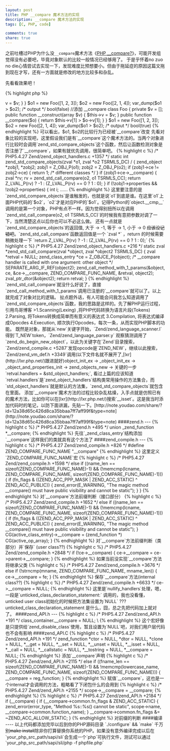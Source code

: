```yaml
---
layout: post
title: PHP __compare 魔术方法的实现
description: __compare 魔术方法的实现
tags: [C, PHP, code]

comments: true
share: true
---
```

之前吐槽过PHP为什么没`__compare`魔术方法《[PHP __compare?](//solupro.org/php-__compare/)》，可能开发组觉得没有必要吧，毕竟对象默认的比较一般情况已经够用了。 于是乎怀着no zuo no die心情尝试去实现一下，发现难度比预想要小。但由于拖延症的原因这篇文拖到现在才写，还有一方面就是修改的地方比较多和杂乱。

先看看效果吧！

{% highlight php %}
<?php
//默认情况
class Foo
{
    private $v = [];

    public function __construct(array $v) {
        $this->v = $v;
    }
}

$o1 = new Foo([1, 2, 3]);
$o2 = new Foo([2, 1, 4]);
var_dump($o1 > $o2);
/* output */
bool(false)

//添加 __compare
class Foo
{
    private $v = [];

    public function __construct(array $v) {
        $this->v = $v;
    }

    public function __compare($o) {
        return $this->v[1] > $o->v[1];
    }
}

$o1 = new Foo([1, 2, 3]);
$o2 = new Foo([2, 1, 4]);
var_dump($o1 > $o2);
/* output */
bool(true)
{% endhighlight %}

可以看出，$o1, $o2的比较行为已经被`__compare`改变

<!-- more -->

先看对象比较的实现吧，这里假设我们是有`__compare`这个魔术方法的。当两个对象进行比较时会调用`zend_std_compare_objects`这个函数，然后让函数检测对象是否注册了`__compare`，如果有就优先调用，很简单吧。

{% highlight c %}
/* PHP5.4.27 Zend/zend_object_handlers.c +1357 */
static int zend_std_compare_objects(zval *o1, zval *o2 TSRMLS_DC) /
{
	zend_object *zobj1, *zobj2;

	zobj1 = Z_OBJ_P(o1);
	zobj2 = Z_OBJ_P(o2);

	if (zobj1->ce != zobj2->ce) {
		return 1; /* different classes */
	}
    
    if (zobj1->ce->__compare) {
        zval *rv;
        rv = zend_std_call_compare(o2, o1 TSRMLS_CC);
        return Z_LVAL_P(rv) ? -1 : (Z_LVAL_P(rv) == 0 ? 1 : 0);
    }
    
	if (!zobj1->properties && !zobj2->properties) {
		int i;
......
{% endhighlight %}

这里要注意的是`zend_std_compare_objects`是谁触发的，也就是说`o1`到底是谁。在这里`o1`上面PHP代码的`$o2`，`o2`才是对应PHP的`$o1`。记得Python的`object.__cmp__`调用的是第一个对象，PHP有点不一样。因为觉得别扭所以在调用`zend_std_call_compare(o2, o1 TSRMLS_CC)`的时候我有意把参数对调了一下，当然清楚这点以后你也可以不必这么做。

还有一点就是`zend_std_compare_objects`的返回值, 大于 -> -1, 等于 -> 1, 小于 -> 0 <s>应该没记错吧</s>。`zend_std_call_compare`函数返回值是一个 `zval *` ，return 的时候需要稍微处理一下 `return Z_LVAL_P(rv) ? -1 : (Z_LVAL_P(rv) == 0 ? 1 : 0);`

{% highlight c %}
/* PHP5.4.27 Zend/zend_object_handlers.c +216 */
static zval *zend_std_call_compare(zval *object, zval *object2 TSRMLS_DC)
{
    zval *retval = NULL;
	zend_class_entry *ce = Z_OBJCE_P(object);
    
	/* __compare handler is called with one argument:
     other object
     */
    
	SEPARATE_ARG_IF_REF(object2);
    
	zend_call_method_with_1_params(&object, ce, &ce->__compare, ZEND_COMPARE_FUNC_NAME, &retval, object2);
    
	zval_ptr_dtor(&object2);
    return retval;
}
{% endhighlight %}

`zend_std_call_compare`就没什么好说了，直接`zend_call_method_with_1_params`调用已注册的`__compare`就可以了。以上就完成了对象对比的逻辑。

扯点题外话，有人可能会问我怎么知道调用了`zend_std_compare_objects`函数，我的思路是这样的。先了解PHP运行过程，引用鸟哥博客

>1.Scanning(Lexing) ,将PHP代码转换为语言片段(Tokens)   
2.Parsing, 将Tokens转换成简单而有意义的表达式  
3.Compilation, 将表达式编译成Opocdes  
4.Execution, 顺次执行Opcodes，每次一条，从而实现PHP脚本的功能。  

既然是对象，那就从`new`关键字开始，`Zend/zend_language_scanner.l`得到`T_NEW`token，`Zend/zend_language_parser.y` 观察猜测调用了`zend_do_begin_new_object`，以此为关键字在`Zend`目录搜索，`Zend/zend_compile.c +5287`发现opcode是`ZEND_NEW`，继续以此搜索，`Zend/zend_vm_def.h +3349`调用(以下文件名就不展开了,[lxr](http://lxr.php.net/)跟进就好)object_init_ex -> _object_init_ex -> _object_and_properties_init -> zend_objects_new -> 关键的一步`retval.handlers = &std_object_handlers;`, 看过上篇的应该知道`retval.handlers`是`zend_object_handlers`结构类常用操作的方法集合，而`std_object_handlers`就是默认的方法集，`zend_std_compare_objects`就包含在里面。

添加`__compare`魔术方法的过程比较杂乱枯燥，入手点就是仿照已有的魔术方法，比如你可以在[lxr](http://lxr.php.net/)搜索`__isset`。这是我当时添加代码时的笔记，以防下面讲漏，先贴一下。[http://note.youdao.com/share/?id=12a38d65c426d8ca35bbaa7ff7aff99f&type=note](http://note.youdao.com/share/?id=12a38d65c426d8ca35bbaa7ff7aff99f&type=note)

####zend.h
---

{% highlight c %}
/* PHP5.4.27 Zend/zend.h +495 */
    union _zend_function *__compare;
{% endhighlight %}

先往`_zend_class_entry`结构添加`__compare`这样我们的类就具有这个方法了

####zend_compile.h
---

{% highlight c %}
/* PHP5.4.27 Zend/zend_compile.h +826 */
#define ZEND_COMPARE_FUNC_NAME      "__compare"
{% endhighlight %}

这里定义`ZEND_COMPARE_FUNC_NAME`宏

{% highlight c %}
/* PHP5.4.27 Zend/zend_compile.h +1598 */
 else if ((name_len == sizeof(ZEND_COMPARE_FUNC_NAME)-1) && (!memcmp(lcname, ZEND_COMPARE_FUNC_NAME, sizeof(ZEND_COMPARE_FUNC_NAME)-1))) {
				if (fn_flags & ((ZEND_ACC_PPP_MASK | ZEND_ACC_STATIC) ^ ZEND_ACC_PUBLIC)) {
					zend_error(E_WARNING, "The magic method __compare() must have public visibility and cannot be static");
				}
			}
{% endhighlight %}

对`__compare`方法前缀判断（接口部分）

{% highlight c %}
/* PHP5.4.27 Zend/zend_compile.h +1652 */
 else if ((name_len == sizeof(ZEND_COMPARE_FUNC_NAME)-1) && (!memcmp(lcname, ZEND_COMPARE_FUNC_NAME, sizeof(ZEND_COMPARE_FUNC_NAME)-1))) {
				if (fn_flags & ((ZEND_ACC_PPP_MASK | ZEND_ACC_STATIC) ^ ZEND_ACC_PUBLIC)) {
					zend_error(E_WARNING, "The magic method __compare() must have public visibility and cannot be static");
				}
				CG(active_class_entry)->__compare = (zend_function *) CG(active_op_array);
			}
{% endhighlight %}

对`__compare`方法前缀判断（类部分）并`保存` (user class??)

{% highlight c %}
/* PHP5.4.27 Zend/zend_compile.h +2848 */
    if (!ce->__compare) {
		ce->__compare = ce->parent->__compare;
	}
{% endhighlight %}

如果当前没实现`__compare`方法将继承父类

{% highlight c %}
/* PHP5.4.27 Zend/zend_compile.h +3676 */
 else if (!strncmp(mname, ZEND_COMPARE_FUNC_NAME, mname_len)) {
		ce->__compare = fe;
	}
{% endhighlight %}

保存`__compare`方法(internal class??)

{% highlight c %}
/* PHP5.4.27 Zend/zend_compile.h +6633 */
ce->__compare = NULL;
{% endhighlight %}

这里是`nullify_handlers`处理，嗯，一段是`unticked_class_declaration_statement:` 调用的，我也没看懂，unticked user class初始化的时候把方法集设置为`NULL` ??? unticked_class_declaration_statement 是什么，囧，总之先把代码加上就对了。

####zend_API.h
---

{% highlight c %}
/* PHP5.4.27 Zend/zend_API.h +191 */
		class_container.__compare = NULL;                       \
{% endhighlight %}

这个宏好像是只提供给`zend_disable_class`使用，暂且设置为`NULL`吧，对我们用户层代码也不会有影响

####zend_API.C

{% highlight c %}
/* PHP5.4.27 Zend/zend_API.h +191 */
	zend_function *ctor = NULL, *dtor = NULL, *clone = NULL, *__get = NULL, *__set = NULL, *__unset = NULL, *__isset = NULL, *__call = NULL, *__callstatic = NULL, *__tostring = NULL, *__compare = NULL;              
{% endhighlight %}

添加`__compare`声明

{% highlight c %}
/* PHP5.4.27 Zend/zend_API.h +2115 */
	else if ((fname_len == sizeof(ZEND_COMPARE_FUNC_NAME)-1) && !memcmp(lowercase_name, ZEND_COMPARE_FUNC_NAME, sizeof(ZEND_COMPARE_FUNC_NAME))) {
                __compare = reg_function;
            } 
{% endhighlight %}

赋值`__compare`，这也是一个internal才会调用的方法，粗略看了下闭包什么的会用到

{% highlight c %}
/* PHP5.4.27 Zend/zend_API.h +2155 */
        scope->__compare = __compare; 
{% endhighlight %}

{% highlight c %}
/* PHP5.4.27 Zend/zend_API.h +2184 */
        if (__compare) {
			if (__compare->common.fn_flags & ZEND_ACC_STATIC) {
				zend_error(error_type, "Method %s::%s() cannot be static", scope->name, __compare->common.function_name);
			}
			__compare->common.fn_flags &= ~ZEND_ACC_ALLOW_STATIC;
		} 
{% endhighlight %}

对前缀的判断

####编译
----

以上代码都添加完毕以后到你的PHP源码目录 `./configure` && `make` 千万别<s>make install</s>除非你打算替换你系统的PHP。如果没有意外编译完成以后在 `your_php_src_path/sapi/sli`会生成一个`php`可执行文件，测试可以通过`your_php_src_path/sapi/sli/php -f phpfile.php`
